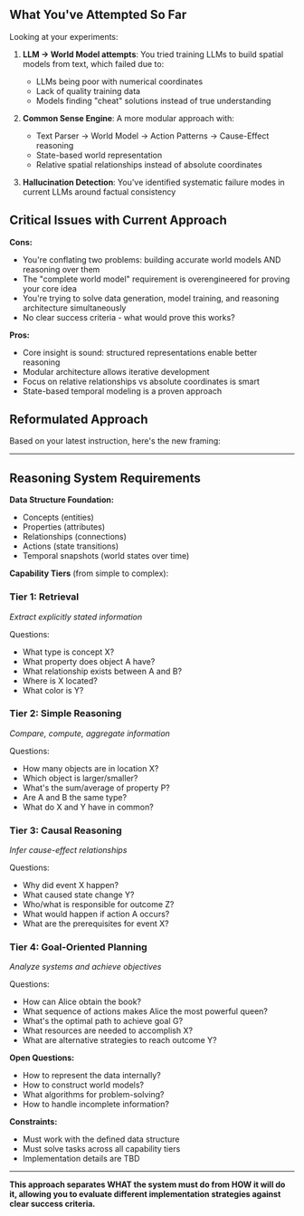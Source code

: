## What You've Attempted So Far

Looking at your experiments:

1. **LLM → World Model attempts**: You tried training LLMs to build spatial models from text, which failed due to:
   - LLMs being poor with numerical coordinates
   - Lack of quality training data
   - Models finding "cheat" solutions instead of true understanding

2. **Common Sense Engine**: A more modular approach with:
   - Text Parser → World Model → Action Patterns → Cause-Effect reasoning
   - State-based world representation
   - Relative spatial relationships instead of absolute coordinates

3. **Hallucination Detection**: You've identified systematic failure modes in current LLMs around factual consistency

## Critical Issues with Current Approach

**Cons:**
- You're conflating two problems: building accurate world models AND reasoning over them
- The "complete world model" requirement is overengineered for proving your core idea
- You're trying to solve data generation, model training, and reasoning architecture simultaneously
- No clear success criteria - what would prove this works?

**Pros:**
- Core insight is sound: structured representations enable better reasoning
- Modular architecture allows iterative development
- Focus on relative relationships vs absolute coordinates is smart
- State-based temporal modeling is a proven approach

## Reformulated Approach

Based on your latest instruction, here's the new framing:

---

## Reasoning System Requirements

**Data Structure Foundation:**
- Concepts (entities)
- Properties (attributes)
- Relationships (connections)
- Actions (state transitions)
- Temporal snapshots (world states over time)

**Capability Tiers** (from simple to complex):

### Tier 1: Retrieval
*Extract explicitly stated information*

Questions:
- What type is concept X?
- What property does object A have?
- What relationship exists between A and B?
- Where is X located?
- What color is Y?

### Tier 2: Simple Reasoning
*Compare, compute, aggregate information*

Questions:
- How many objects are in location X?
- Which object is larger/smaller?
- What's the sum/average of property P?
- Are A and B the same type?
- What do X and Y have in common?

### Tier 3: Causal Reasoning
*Infer cause-effect relationships*

Questions:
- Why did event X happen?
- What caused state change Y?
- Who/what is responsible for outcome Z?
- What would happen if action A occurs?
- What are the prerequisites for event X?

### Tier 4: Goal-Oriented Planning
*Analyze systems and achieve objectives*

Questions:
- How can Alice obtain the book?
- What sequence of actions makes Alice the most powerful queen?
- What's the optimal path to achieve goal G?
- What resources are needed to accomplish X?
- What are alternative strategies to reach outcome Y?

**Open Questions:**
- How to represent the data internally?
- How to construct world models?
- What algorithms for problem-solving?
- How to handle incomplete information?

**Constraints:**
- Must work with the defined data structure
- Must solve tasks across all capability tiers
- Implementation details are TBD

---

**This approach separates WHAT the system must do from HOW it will do it, allowing you to evaluate different implementation strategies against clear success criteria.**
